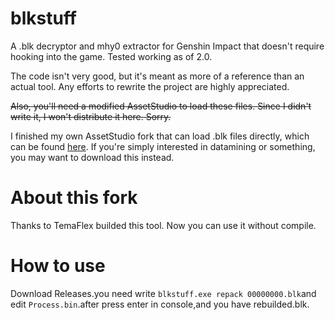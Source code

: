 # blkstuff
A .blk decryptor and mhy0 extractor for Genshin Impact that doesn't require hooking into the game. Tested working as of 2.0.

The code isn't very good, but it's meant as more of a reference than an actual tool. Any efforts to rewrite the project are highly appreciated.

~~Also, you'll need a modified AssetStudio to load these files. Since I didn't write it, I won't distribute it here. Sorry.~~

I finished my own AssetStudio fork that can load .blk files directly, which can be found [here](https://github.com/khang06/AssetStudio). If you're simply interested in datamining or something, you may want to download this instead.

# About this fork
Thanks to TemaFlex builded this tool.
Now you can use it without compile.

# How to use
Download Releases.you need write `blkstuff.exe repack 00000000.blk`and edit `Process.bin`.after press enter in console,and you have rebuilded.blk.
